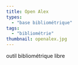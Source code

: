 ```yaml
---
title: Open Alex
types:
  - "base bibliométrique"
tags:
  - "bibliométrie"
thumbnail: openalex.jpg
---
```


outil bibliométrique libre